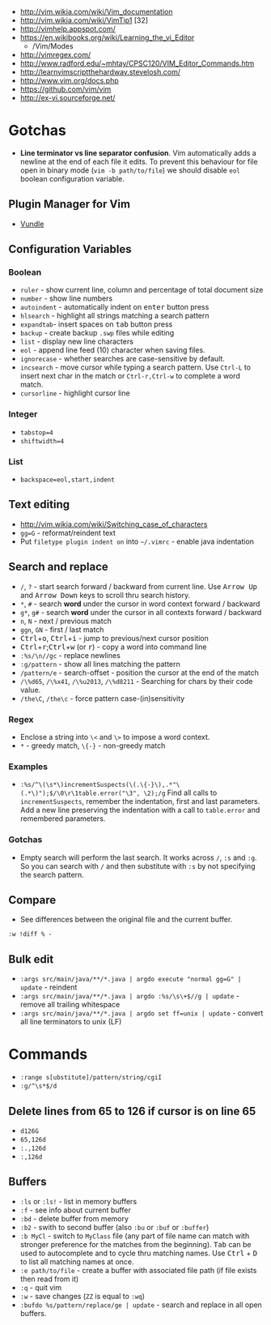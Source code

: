 - http://vim.wikia.com/wiki/Vim_documentation
- http://vim.wikia.com/wiki/VimTip1
[32]
- http://vimhelp.appspot.com/
- https://en.wikibooks.org/wiki/Learning_the_vi_Editor
  + /Vim/Modes
- http://vimregex.com/
- http://www.radford.edu/~mhtay/CPSC120/VIM_Editor_Commands.htm
- http://learnvimscriptthehardway.stevelosh.com/
- http://www.vim.org/docs.php
- https://github.com/vim/vim
- http://ex-vi.sourceforge.net/

# Gotchas
- **Line terminator vs line separator confusion**. Vim automatically adds a newline at the end of each file it edits. To prevent this behaviour for file open in binary mode (`vim -b path/to/file`) we should disable `eol` boolean configuration variable.

## Plugin Manager for Vim
- [Vundle](https://github.com/VundleVim/Vundle.vim)

## Configuration Variables
### Boolean
- `ruler` - show current line, column and percentage of total document size
- `number` - show line numbers
- `autoindent` - automatically indent on <kbd>enter</kbd> button press
- `hlsearch` - highlight all strings matching a search pattern
- `expandtab`- insert spaces on <kbd>tab</kbd> button press
- `backup` - create backup `.swp` files while editing
- `list` - display new line characters
- `eol` - append line feed (10) character when saving files.
- `ignorecase` - whether searches are case-sensitive by default.
- `incsearch` - move cursor while typing a search pattern. Use `Ctrl-L` to insert next char in the match or `Ctrl-r,Ctrl-w` to complete a word match.
- `cursorline` - highlight cursor line

### Integer
- `tabstop=4`
- `shiftwidth=4`

### List
- `backspace=eol,start,indent`

## Text editing
- http://vim.wikia.com/wiki/Switching_case_of_characters
- `gg=G` - reformat/reindent text
- Put `filetype plugin indent on` into `~/.vimrc` - enable java indentation

## Search and replace
- `/`, `?` - start search forward / backward from current line. Use <kbd>Arrow Up</kbd> and <kbd>Arrow Down</kbd> keys to scroll thru search history.
- `*`, `#` - search **word** under the cursor in word context forward / backward
- `g*`, `g#` - search **word** under the cursor in all contexts forward / backward
- `n`, `N` - next / previous match
- `ggn`, `GN` - first / last match
- <kbd>Ctrl</kbd>+<kbd>o</kbd>, <kbd>Ctrl</kbd>+<kbd>i</kbd> - jump to previous/next cursor position
- <kbd>Ctrl</kbd>+<kbd>r</kbd>;<kbd>Ctrl</kbd>+<kbd>w</kbd> (or <kbd>r</kbd>) - copy a word into command line
- `:%s/\n//gc` - replace newlines
- `:g/pattern` - show all lines matching the pattern
- `/pattern/e` - search-offset - position the cursor at the end of the match
- `/\%d65`, `/\%x41`, `/\%u2013`, `/\%d8211` - Searching for chars by their code value.
- `/the\C`, `/the\c` - force pattern case-(in)sensitivity

### Regex
- Enclose a string into `\<` and `\>` to impose a word context.
- `*` - greedy match, `\{-}` - non-greedy match

### Examples
- `:%s/^\(\s*\)incrementSuspects(\(.\{-}\),.*"\(.*\)");$/\0\r\1table.error("\3", \2);/g`
Find all calls to `incrementSuspects`, remember the indentation, first and last parameters.
Add a new line preserving the indentation with a call to `table.error` and remembered parameters.

### Gotchas
- Empty search will perform the last search. It works across `/`, `:s` and `:g`. So you can search with `/` and then substitute with `:s` by not specifying the search pattern.

## Compare
- See differences between the original file and the current buffer.
```
:w !diff % -
```

## Bulk edit
- `:args src/main/java/**/*.java | argdo execute "normal gg=G" | update` - reindent
- `:args src/main/java/**/*.java | argdo :%s/\s\+$//g | update` - remove all trailing whitespace
- `:args src/main/java/**/*.java | argdo set ff=unix | update` - convert all line terminators to unix (LF)

# Commands
- `:range s[ubstitute]/pattern/string/cgiI`
- `:g/^\s*$/d`


## Delete lines from 65 to 126 if cursor is on line 65
- `d126G`
- `65,126d`
- `:.,126d`
- `:,126d`


## Buffers
- `:ls` or `:ls!` - list in memory buffers
- `:f` - see info about current buffer
- `:bd` - delete buffer from memory
- `:b2` - swith to second buffer (also `:bu` or `:buf` or `:buffer`)
- `:b MyCl` - switch to `MyClass` file (any part of file name can match with stronger preference for the matches from the beginning). <kbd>Tab</kbd> can be used to autocomplete and to cycle thru matching names. Use <kbd>Ctrl</kbd> + <kbd>D</kbd> to list all matching names at once.
- `:e path/to/file` - create a buffer with associated file path (if file exists then read from it)
- `:q` - quit vim
- `:w` - save changes (`ZZ` is equal to `:wq`)
- `:bufdo %s/pattern/replace/ge | update` - search and replace in all open buffers. 
